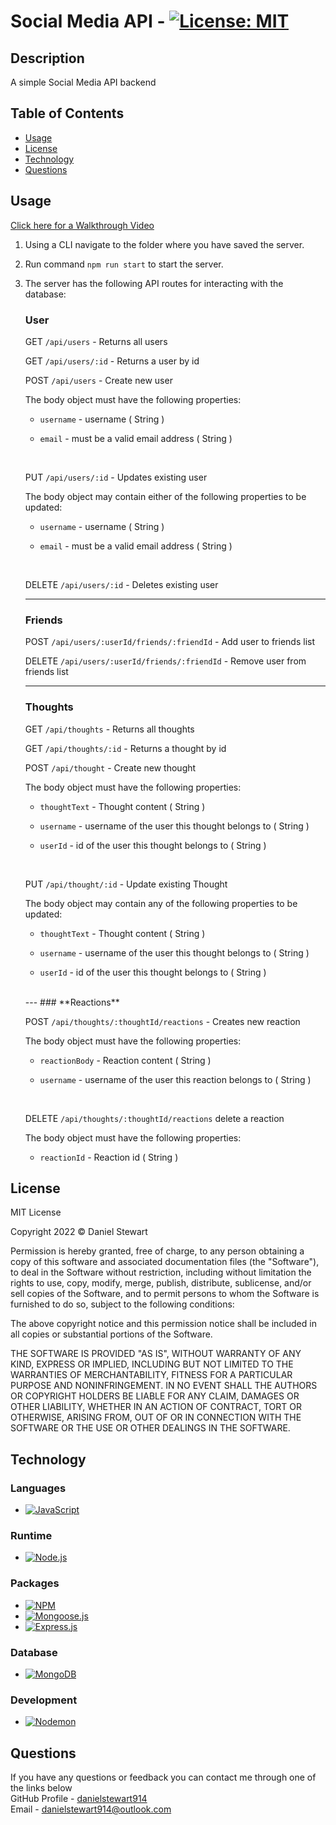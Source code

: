 # Social Media API - [![License: MIT](https://img.shields.io/badge/License-MIT-yellow.svg)](https://opensource.org/licenses/MIT)
## Description

A simple Social Media API backend

## Table of Contents

- [Usage](#usage)
- [License](#license)
- [Technology](#technology)
- [Questions](#questions)

## Usage

[Click here for a Walkthrough Video](https://youtu.be/UWH1D2_y7G8)

1. Using a CLI navigate to the folder where you have saved the server.
2. Run command `npm run start` to start the server.
3. The server has the following API routes for interacting with the database:

    ### **User**

    GET `/api/users` - Returns all users

    GET `/api/users/:id` - Returns a user by id

    POST `/api/users` - Create new user

    The body object must have the following properties:

    - `username` - username ( String )

    - `email` - must be a valid email address ( String )
    <br>

    PUT `/api/users/:id` - Updates existing user

    The body object may contain either of the following properties to be updated:

    - `username` - username ( String )

    - `email` - must be a valid email address ( String )
    <br>

    DELETE `/api/users/:id` - Deletes existing user

    ---

    ### **Friends**

    POST `/api/users/:userId/friends/:friendId` - Add user to friends list

    DELETE `/api/users/:userId/friends/:friendId` - Remove user from friends list

    ---
    ### **Thoughts**

    GET `/api/thoughts` - Returns all thoughts

    GET `/api/thoughts/:id` - Returns a thought by id

    POST `/api/thought` - Create new thought
    
    The body object must have the following properties:

    - `thoughtText` - Thought content ( String )

    - `username` - username of the user this thought belongs to ( String )

    - `userId` - id of the user this thought belongs to ( String )
    <br>

    PUT `/api/thought/:id` - Update existing Thought

    The body object may contain any of the following properties to be updated:

    - `thoughtText` - Thought content ( String )

    - `username` - username of the user this thought belongs to ( String )

    - `userId` - id of the user this thought belongs to ( String )
    <br>
    ---
    ### **Reactions**

    POST `/api/thoughts/:thoughtId/reactions` - Creates new reaction

    The body object must have the following properties:

    - `reactionBody` - Reaction content ( String )

    - `username` - username of the user this reaction belongs to ( String )
    <br>

    DELETE  `/api/thoughts/:thoughtId/reactions` delete a reaction

    The body object must have the following properties:

    - `reactionId` - Reaction id ( String )

## License

<p>
MIT License

Copyright 2022 &copy; Daniel Stewart

Permission is hereby granted, free of charge, to any person obtaining a copy of this software and associated documentation files (the "Software"), to deal in the Software without restriction, including without limitation the rights to use, copy, modify, merge, publish, distribute, sublicense, and/or sell copies of the Software, and to permit persons to whom the Software is furnished to do so, subject to the following conditions:

The above copyright notice and this permission notice shall be included in all copies or substantial portions of the Software.

THE SOFTWARE IS PROVIDED "AS IS", WITHOUT WARRANTY OF ANY KIND, EXPRESS OR IMPLIED, INCLUDING BUT NOT LIMITED TO THE WARRANTIES OF MERCHANTABILITY, FITNESS FOR A PARTICULAR PURPOSE AND NONINFRINGEMENT. IN NO EVENT SHALL THE AUTHORS OR COPYRIGHT HOLDERS BE LIABLE FOR ANY CLAIM, DAMAGES OR OTHER LIABILITY, WHETHER IN AN ACTION OF CONTRACT, TORT OR OTHERWISE, ARISING FROM, OUT OF OR IN CONNECTION WITH THE SOFTWARE OR THE USE OR OTHER DEALINGS IN THE SOFTWARE.
</p>

## Technology

### Languages

- [![JavaScript](https://img.shields.io/badge/JavaScript-323330?style=for-the-badge&logo=javascript&logoColor=F7DF1E)](https://www.javascript.com/)

### Runtime

- [![Node.js](https://img.shields.io/badge/Node.js-339933?style=for-the-badge&logo=nodedotjs&logoColor=white)](https://nodejs.org/en/)

### Packages

- [![NPM](https://img.shields.io/badge/npm-CB3837?style=for-the-badge&logo=npm&logoColor=white)](https://www.npmjs.com/)
- [![Mongoose.js](https://img.shields.io/badge/Mongoose-CB3837?style=for-the-badge&logo=npm&logoColor=white)](https://mongoosejs.com/)
- [![Express.js](https://img.shields.io/badge/Express.js-000000?style=for-the-badge&logo=express&logoColor=white)](https://expressjs.com/)




### Database

- [![MongoDB](https://img.shields.io/badge/MongoDB-4EA94B?style=for-the-badge&logo=mongodb&logoColor=white)](https://www.mongodb.com/)

### Development

- [![Nodemon](https://img.shields.io/badge/nodemon-669944?style=for-the-badge&logo=nodemon&logoColor=white)](https://www.mysql.com/)
## Questions 

If you have any questions or feedback you can contact me through one of the links below <br>
GitHub Profile - [danielstewart914](https://github.com/danielstewart914)<br>
Email - [danielstewart914@outlook.com](mailto:danielstewart914@outlook.com)

